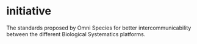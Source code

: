 # initiative
The standards proposed by Omni Species for better intercommunicability between the different Biological Systematics platforms.
